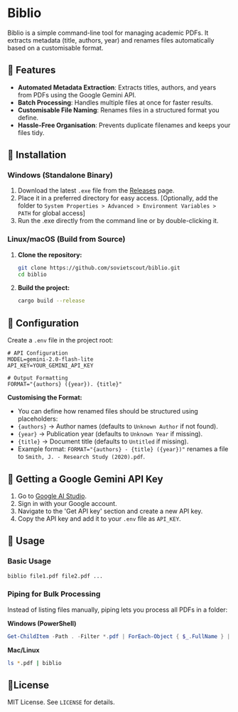 # Biblio
Biblio is a simple command-line tool for managing academic PDFs. It extracts metadata (title, authors, year) and renames files automatically based on a customisable format.

## 🚀 Features
- **Automated Metadata Extraction**: Extracts titles, authors, and years from PDFs using the Google Gemini API.
- **Batch Processing**: Handles multiple files at once for faster results.
- **Customisable File Naming**: Renames files in a structured format you define.
- **Hassle-Free Organisation**: Prevents duplicate filenames and keeps your files tidy.

## 🔧 Installation

### Windows (Standalone Binary)
1. Download the latest `.exe` file from the [Releases](https://github.com/sovietscout/biblio/releases/) page.
2. Place it in a preferred directory for easy access. [Optionally, add the folder to `System Properties > Advanced > Environment Variables > PATH` for global access]
3. Run the .exe directly from the command line or by double-clicking it.

### Linux/macOS (Build from Source)
1. **Clone the repository:**
   ```sh
   git clone https://github.com/sovietscout/biblio.git
   cd biblio
   ```
2. **Build the project:**
   ```sh
   cargo build --release
   ```

## 📄 Configuration
Create a `.env` file in the project root:
```properties
# API Configuration
MODEL=gemini-2.0-flash-lite
API_KEY=YOUR_GEMINI_API_KEY

# Output Formatting
FORMAT="{authors} ({year}). {title}"
```
**Customising the Format:**
- You can define how renamed files should be structured using placeholders:
 - `{authors}` → Author names (defaults to `Unknown Author` if not found).
 - `{year}` → Publication year (defaults to `Unknown Year` if missing).
 - `{title}` → Document title (defaults to `Untitled` if missing).
- Example format: `FORMAT="{authors} - {title} ({year})"` renames a file to `Smith, J. - Research Study (2020).pdf`.

## 🔑 Getting a Google Gemini API Key
1. Go to [Google AI Studio](https://aistudio.google.com/).
2. Sign in with your Google account.
3. Navigate to the 'Get API key' section and create a new API key.
4. Copy the API key and add it to your `.env` file as `API_KEY`.

## 📂 Usage
### Basic Usage
```sh
biblio file1.pdf file2.pdf ...
```
### Piping for Bulk Processing
Instead of listing files manually, piping lets you process all PDFs in a folder:

**Windows (PowerShell)**
```powershell
Get-ChildItem -Path . -Filter *.pdf | ForEach-Object { $_.FullName } | biblio
```

**Mac/Linux**
```bash
ls *.pdf | biblio
```

## 📜License
MIT License. See `LICENSE` for details.

